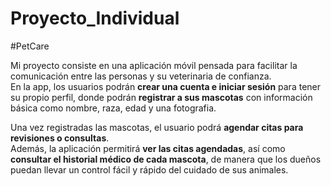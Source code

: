 # Proyecto_Individual 
#PetCare

Mi proyecto consiste en una aplicación móvil pensada para facilitar la comunicación entre las personas y su veterinaria de confianza.  
En la app, los usuarios podrán **crear una cuenta e iniciar sesión** para tener su propio perfil, donde podrán **registrar a sus mascotas** con información básica como nombre, raza, edad y una fotografia.

Una vez registradas las mascotas, el usuario podrá **agendar citas para revisiones o consultas**.  
Además, la aplicación permitirá **ver las citas agendadas**, así como **consultar el historial médico de cada mascota**, de manera que los dueños puedan llevar un control fácil y rápido del cuidado de sus animales.
